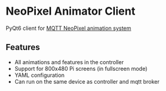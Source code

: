# NeoPixel Animator Client
PyQt6 client for [MQTT NeoPixel animation system](https://github.com/meowmeowahr/NeoPixelAnimator)

## Features
* All animations and features in the controller
* Support for 800x480 Pi screens (in fullscreen mode)
* YAML configuration
* Can run on the same device as controller and mqtt broker